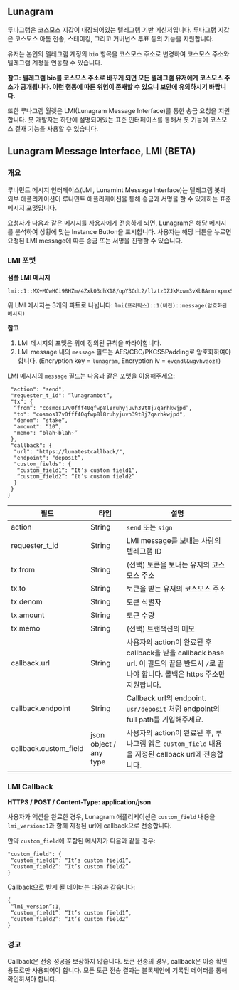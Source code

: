 ## Lunagram

루나그램은 코스모스 지갑이 내장되어있는 텔레그램 기반 메신저입니다. 루나그램 지갑은 코스모스 아톰 전송, 스테이킹, 그리고 거버넌스 투표 등의 기능을 지원합니다.

유저는 본인의 텔레그램 계정의 `bio` 항목을 코스모스 주소로 변경하여 코스모스 주소와 텔레그램 계정을 연동할 수 있습니다.

**참고: 텔레그램 bio를 코스모스 주소로 바꾸게 되면 모든 텔레그램 유저에게 코스모스 주소가 공개됩니다. 이런 행동에 따른 위험이 존재할 수 있으니 보안에 유의하시기 바랍니다.**

또한 루나그램 월렛은 LMI(Lunagram Message Interface)를 통한 송금 요청을 지원합니다. 봇 개발자는 하단에 설명되어있는 표준 인터페이스를 통해서 봇 기능에 코스모스 결재 기능을 사용할 수 있습니다.

## Lunagram Message Interface, LMI (BETA)

### 개요

루나민트 메시지 인터페이스(LMI, Lunamint Message Interface)는 텔레그램 봇과 외부 애플리케이션이 루나민트 애플리케이션을 통해 송금과 서명을 할 수 있게하는 표준 메시지 포맷입니다.

요청자가 다음과 같은 메시지를 사용자에게 전송하게 되면, Lunagram은 해당 메시지를 분석하여 상황에 맞는 Instance Button을 표시합니다. 사용자는 해당 버튼을 누르면 요청된 LMI message에 따른 송금 또는 서명을 진행할 수 있습니다.

### LMI 포맷

**샘플 LMI 메시지**

```
lmi::1::MX+MCwHCi98HZm/4Zxk03dhX18/opY3CdL2/llztzDZJkMxwm3vXbBArnrxpmxS3l8UT3r4Ya4EDBu9wuL1owE2CkybJxuhLJn9hf13M1/VayKJLH0GLaekQmGtm1wLEh1PYd4Ne3OZp+/fWAQITjoOfffiFlwlY4htSl5h2zQHQ6QulURGnwf4iR2TWJKnXAM46v1EL9qOOkIU5TfBdNHLPqyDdgvdawDKcZjbx2M0W3bpZiPxDYASBVuyAxFR2MFfnidRnQ5neS1thW1vYRhjLi5aOyXAUHtUSXhNHCElnOxKzTI7zfd2vFB/k31pLqRgcAMUuw7fgGZilSVoFX2CdFn8gcKNVEA6STXU+lHMV2OxvFsnwBoMhSv9mBxsloJot+Q3inj3fV5LX+5FT43MpsHAxeCR26YNtTCjafSU=
```

위 LMI 메시지는 3개의 파트로 나뉩니다: `lmi(프리픽스)::1(버전)::message(암호화된 메시지)`

**참고**
1. LMI 메시지의 포맷은 위에 정의된 규칙을 따라야합니다.
2. LMI message 내의 `message` 필드는 AES/CBC/PKCS5Padding로 암호화하여야 합니다. (Encryption key = `lunagram`, Encryption iv = `evqndl&wgvhvaoz!`)

LMI 메시지의 `message` 필드는 다음과 같은 포맷을 이용해주세요:

```{
 "action": "send",
 "requester_t_id": “lunagrambot”,
 "tx": {
  “from”: "cosmos17v0fff40qfwp8l8ruhyjuvh39t8j7qarhkwjpd”,
  "to": "cosmos17v0fff40qfwp8l8ruhyjuvh39t8j7qarhkwjpd",
  "denom": “stake”,
  "amount": “10”,
  "memo": “blah~blah~”
 },
 "callback": {
  "url": "https://lunatestcallback/",
  "endpoint": "deposit“,
  "custom_fields": {
   “custom_field1”: “It’s custom field1”,
   “custom_field2”: “It’s custom field2”
  }
 }
}
```


필드 | 타입 | 설명
------|------|---------
action | String | `send` 또는 `sign`
requester_t_id | String | LMI message를 보내는 사람의 텔레그램 ID
tx.from | String | (선택) 토큰을 보내는 유저의 코스모스 주소
tx.to | String | 토큰을 받는 유저의 코스모스 주소
tx.denom | String | 토큰 식별자
tx.amount | String | 토큰 수량
tx.memo | String | (선택) 트랜잭션의 메모
callback.url | String | 사용자의 action이 완료된 후 callback을 받을 callback base url. 이 필드의 끝은 반드시 `/`로 끝나야 합니다. 콜백은 https 주소만 지원합니다.
callback.endpoint | String | Callback url의 endpoint. `usr/deposit` 처럼 endpoint의 full path를 기입해주세요.
callback.custom_field | json object / any type | 사용자의 action이 완료된 후, 루나그램 앱은 `custom_field` 내용을 지정된 callback url에 전송합니다.

### LMI Callback

**HTTPS / POST / Content-Type: application/json**

사용자가 액션을 완료한 경우, Lunagram 애플리케이션은 `custom_field` 내용을 `lmi_version:1`과 함께 지정된 url에 callback으로 전송합니다.

만약 `custom_field`에 포함된 메시지가 다음과 같을 경우:

```
"custom_field": {
 “custom_field1”: “It’s custom field1”,
 “custom_field2”: “It’s custom field2”
}
```

Callback으로 받게 될 데이터는 다음과 같습니다:

```
{
 “lmi_version”:1,
 “custom_field1”: “It’s custom field1”,
 “custom_field2”: “It’s custom field2”
}
```

### 경고

Callback은 전송 성공을 보장하지 않습니다. 토큰 전송의 경우, callback은 이중 확인 용도로만 사용되어야 합니다. 모든 토큰 전송 결과는 블록체인에 기록된 데이터를 통해 확인하셔야 합니다.

